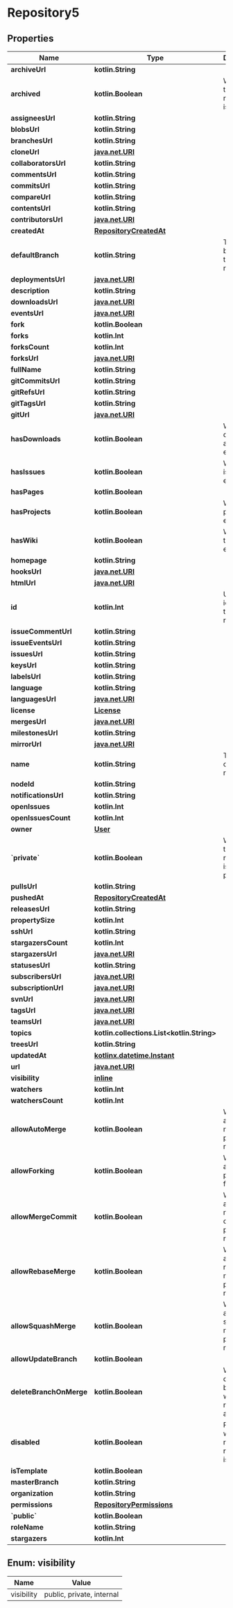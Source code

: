 
# Repository5

## Properties
Name | Type | Description | Notes
------------ | ------------- | ------------- | -------------
**archiveUrl** | **kotlin.String** |  | 
**archived** | **kotlin.Boolean** | Whether the repository is archived. | 
**assigneesUrl** | **kotlin.String** |  | 
**blobsUrl** | **kotlin.String** |  | 
**branchesUrl** | **kotlin.String** |  | 
**cloneUrl** | [**java.net.URI**](java.net.URI.md) |  | 
**collaboratorsUrl** | **kotlin.String** |  | 
**commentsUrl** | **kotlin.String** |  | 
**commitsUrl** | **kotlin.String** |  | 
**compareUrl** | **kotlin.String** |  | 
**contentsUrl** | **kotlin.String** |  | 
**contributorsUrl** | [**java.net.URI**](java.net.URI.md) |  | 
**createdAt** | [**RepositoryCreatedAt**](RepositoryCreatedAt.md) |  | 
**defaultBranch** | **kotlin.String** | The default branch of the repository. | 
**deploymentsUrl** | [**java.net.URI**](java.net.URI.md) |  | 
**description** | **kotlin.String** |  | 
**downloadsUrl** | [**java.net.URI**](java.net.URI.md) |  | 
**eventsUrl** | [**java.net.URI**](java.net.URI.md) |  | 
**fork** | **kotlin.Boolean** |  | 
**forks** | **kotlin.Int** |  | 
**forksCount** | **kotlin.Int** |  | 
**forksUrl** | [**java.net.URI**](java.net.URI.md) |  | 
**fullName** | **kotlin.String** |  | 
**gitCommitsUrl** | **kotlin.String** |  | 
**gitRefsUrl** | **kotlin.String** |  | 
**gitTagsUrl** | **kotlin.String** |  | 
**gitUrl** | [**java.net.URI**](java.net.URI.md) |  | 
**hasDownloads** | **kotlin.Boolean** | Whether downloads are enabled. | 
**hasIssues** | **kotlin.Boolean** | Whether issues are enabled. | 
**hasPages** | **kotlin.Boolean** |  | 
**hasProjects** | **kotlin.Boolean** | Whether projects are enabled. | 
**hasWiki** | **kotlin.Boolean** | Whether the wiki is enabled. | 
**homepage** | **kotlin.String** |  | 
**hooksUrl** | [**java.net.URI**](java.net.URI.md) |  | 
**htmlUrl** | [**java.net.URI**](java.net.URI.md) |  | 
**id** | **kotlin.Int** | Unique identifier of the repository | 
**issueCommentUrl** | **kotlin.String** |  | 
**issueEventsUrl** | **kotlin.String** |  | 
**issuesUrl** | **kotlin.String** |  | 
**keysUrl** | **kotlin.String** |  | 
**labelsUrl** | **kotlin.String** |  | 
**language** | **kotlin.String** |  | 
**languagesUrl** | [**java.net.URI**](java.net.URI.md) |  | 
**license** | [**License**](License.md) |  | 
**mergesUrl** | [**java.net.URI**](java.net.URI.md) |  | 
**milestonesUrl** | **kotlin.String** |  | 
**mirrorUrl** | [**java.net.URI**](java.net.URI.md) |  | 
**name** | **kotlin.String** | The name of the repository. | 
**nodeId** | **kotlin.String** |  | 
**notificationsUrl** | **kotlin.String** |  | 
**openIssues** | **kotlin.Int** |  | 
**openIssuesCount** | **kotlin.Int** |  | 
**owner** | [**User**](User.md) |  | 
**&#x60;private&#x60;** | **kotlin.Boolean** | Whether the repository is private or public. | 
**pullsUrl** | **kotlin.String** |  | 
**pushedAt** | [**RepositoryCreatedAt**](RepositoryCreatedAt.md) |  | 
**releasesUrl** | **kotlin.String** |  | 
**propertySize** | **kotlin.Int** |  | 
**sshUrl** | **kotlin.String** |  | 
**stargazersCount** | **kotlin.Int** |  | 
**stargazersUrl** | [**java.net.URI**](java.net.URI.md) |  | 
**statusesUrl** | **kotlin.String** |  | 
**subscribersUrl** | [**java.net.URI**](java.net.URI.md) |  | 
**subscriptionUrl** | [**java.net.URI**](java.net.URI.md) |  | 
**svnUrl** | [**java.net.URI**](java.net.URI.md) |  | 
**tagsUrl** | [**java.net.URI**](java.net.URI.md) |  | 
**teamsUrl** | [**java.net.URI**](java.net.URI.md) |  | 
**topics** | **kotlin.collections.List&lt;kotlin.String&gt;** |  | 
**treesUrl** | **kotlin.String** |  | 
**updatedAt** | [**kotlinx.datetime.Instant**](kotlinx.datetime.Instant.md) |  | 
**url** | [**java.net.URI**](java.net.URI.md) |  | 
**visibility** | [**inline**](#Visibility) |  | 
**watchers** | **kotlin.Int** |  | 
**watchersCount** | **kotlin.Int** |  | 
**allowAutoMerge** | **kotlin.Boolean** | Whether to allow auto-merge for pull requests. |  [optional]
**allowForking** | **kotlin.Boolean** | Whether to allow private forks |  [optional]
**allowMergeCommit** | **kotlin.Boolean** | Whether to allow merge commits for pull requests. |  [optional]
**allowRebaseMerge** | **kotlin.Boolean** | Whether to allow rebase merges for pull requests. |  [optional]
**allowSquashMerge** | **kotlin.Boolean** | Whether to allow squash merges for pull requests. |  [optional]
**allowUpdateBranch** | **kotlin.Boolean** |  |  [optional]
**deleteBranchOnMerge** | **kotlin.Boolean** | Whether to delete head branches when pull requests are merged |  [optional]
**disabled** | **kotlin.Boolean** | Returns whether or not this repository is disabled. |  [optional]
**isTemplate** | **kotlin.Boolean** |  |  [optional]
**masterBranch** | **kotlin.String** |  |  [optional]
**organization** | **kotlin.String** |  |  [optional]
**permissions** | [**RepositoryPermissions**](RepositoryPermissions.md) |  |  [optional]
**&#x60;public&#x60;** | **kotlin.Boolean** |  |  [optional]
**roleName** | **kotlin.String** |  |  [optional]
**stargazers** | **kotlin.Int** |  |  [optional]


<a id="Visibility"></a>
## Enum: visibility
Name | Value
---- | -----
visibility | public, private, internal



